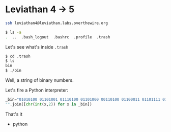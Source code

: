 # Leviathan 4 -> 5

```bash
ssh leviathan4@leviathan.labs.overthewire.org
```

```bash
$ ls -a
.  ..  .bash_logout  .bashrc  .profile  .trash
```

Let's see what's inside `.trash`

```bash
$ cd .trash
$ ls
bin
$ ./bin
```

Well, a string of binary numbers.

Let's fire a Python interpreter:

```python
_bin="01010100 01101001 01110100 01101000 00110100 01100011 01101111 01101011 01100101 01101001 00001010".split(" ")
"".join([chr(int(x,2)) for x in _bin])
```

That's it

* python
